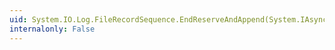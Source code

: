 ```yaml
---
uid: System.IO.Log.FileRecordSequence.EndReserveAndAppend(System.IAsyncResult)
internalonly: False
---
```

